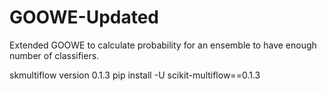 # GOOWE-Updated
Extended GOOWE to calculate probability for an ensemble to have enough number of classifiers.

skmultiflow version 0.1.3
 pip install -U scikit-multiflow==0.1.3
